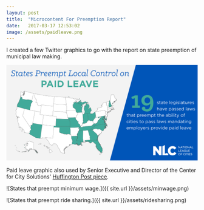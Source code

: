 ```yaml
---
layout: post
title:  "Microcontent For Preemption Report"
date:   2017-03-17 12:53:02
image: /assets/paidleave.png
---
```


I created a few Twitter graphics to go with the report on state preemption of municipal law making.

[![States that preempt paid leave.](/assets/paidleave.png)](https://twitter.com/leagueofcities/status/839476060282621952)

Paid leave graphic also used by Senior Executive and Director of the Center for City Solutions' [Huffington Post piece](http://www.huffingtonpost.com/entry/when-cities-and-states-clash-women-and-families-suffer_us_58bfee77e4b070e55af9e988).

![States that preempt minimum wage.]({{ site.url }}/assets/minwage.png)


![States that preempt ride sharing.]({{ site.url }}/assets/ridesharing.png)
